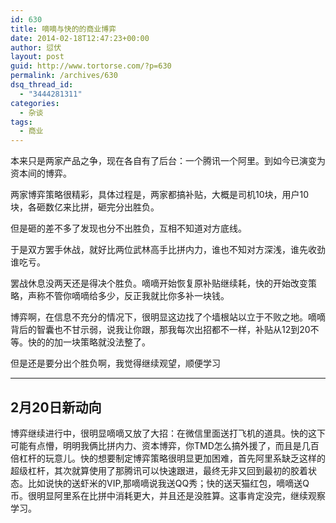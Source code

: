 ```yaml
---
id: 630
title: 嘀嘀与快的的商业博弈
date: 2014-02-18T12:47:23+00:00
author: 愆伏
layout: post
guid: http://www.tortorse.com/?p=630
permalink: /archives/630
dsq_thread_id:
  - "3444281311"
categories:
  - 杂谈
tags:
  - 商业
---
```

本来只是两家产品之争，现在各自有了后台：一个腾讯一个阿里。到如今已演变为资本间的博弈。

两家博弈策略很精彩，具体过程是，两家都搞补贴，大概是司机10块，用户10块，各砸数亿来比拼，砸完分出胜负。

但是砸的差不多了发现也分不出胜负，互相不知道对方底线。

于是双方罢手休战，就好比两位武林高手比拼内力，谁也不知对方深浅，谁先收劲谁吃亏。

罢战休息没两天还是得决个胜负。嘀嘀开始恢复原补贴继续耗，快的开始改变策略，声称不管你嘀嘀给多少，反正我就比你多补一块钱。

博弈啊，在信息不充分的情况下，很明显这边找了个墙根站以立于不败之地。嘀嘀背后的智囊也不甘示弱，说我让你跟，那我每次出招都不一样，补贴从12到20不等。快的的加一块策略就没法整了。

但是还是要分出个胜负啊，我觉得继续观望，顺便学习

***
## 2月20日新动向

博弈继续进行中，很明显嘀嘀又放了大招：在微信里面送打飞机的道具。快的这下可能有点懵，明明我俩比拼内力、资本博弈，你TMD怎么搞外援了，而且是几百倍杠杆的玩意儿。快的想要制定博弈策略很明显更加困难，首先阿里系缺乏这样的超级杠杆，其次就算使用了那腾讯可以快速跟进，最终无非又回到最初的胶着状态。比如说快的送虾米的VIP,那嘀嘀说我送QQ秀；快的送天猫红包，嘀嘀送Q币。很明显阿里系在比拼中消耗更大，并且还是没胜算。这事肯定没完，继续观察学习。